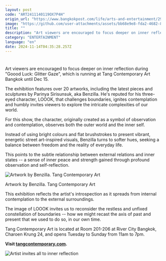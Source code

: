 ```yaml
---
layout: post
code: "ART2411140119OX7P4H"
origin_url: "https://www.bangkokpost.com/life/arts-and-entertainment/2901982/artist-invites-all-to-inner-reflection"
image: "https://github.com/user-attachments/assets/bb68e9e8-fda2-4682-8077-8d4855ec464e"
title: ""
description: "Art viewers are encouraged to focus deeper on inner reflection during \"Goood Luck: Glitter Gaze\", which is running at Tang Contemporary Art Bangkok until Dec 15."
category: "ENTERTAINMENT"
language: "en"
date: 2024-11-14T04:35:28.257Z
---
```


# 

Art viewers are encouraged to focus deeper on inner reflection during "Goood Luck: Glitter Gaze", which is running at Tang Contemporary Art Bangkok until Dec 15.

The exhibition features over 20 artworks, including the latest pieces and sculptures by Parinya Sirisunsuk, aka Benzilla. He's reputed for his three-eyed character, LOOOK, that challenges boundaries, ignites contemplation and humbly invites viewers to explore the intricate complexities of our world.

For this show, the character, originally created as a symbol of observation and contemplation, observes both the outer world and the inner self.

Instead of using bright colours and flat brushstrokes to present vibrant, energetic street art-inspired visuals, Benzilla turns to softer hues, seeking a balance between freedom and the reality of everyday life.

This points to the subtle relationship between external relations and inner states -- a sense of inner peace and strength gained through profound observation and self-reflection.

![Artwork by Benzilla. Tang Contemporary Art](https://github.com/user-attachments/assets/f94f14e4-d5fd-4d64-a29e-51308befc96b)

Artwork by Benzilla. Tang Contemporary Art

This exhibition reflects the artist's introspection as it spreads from internal contemplation to the external surroundings.

The image of LOOOK invites us to reconsider the restless and unfixed constellation of boundaries -- how we might recast the axis of past and present that we used to do so, in our own time.

Tang Contemporary Art is located at Room 201-206 at River City Bangkok, Charoen Krung 24, and opens Tuesday to Sunday from 11am to 7pm.

**Visit [tangcontemporary.com](https://www.tangcontemporary.com).**

![Artist invites all to inner reflection](https://static.bangkokpost.com/media/content/dcx/2024/11/14/5344872.jpg)